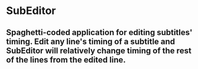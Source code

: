 SubEditor
=========
Spaghetti-coded application for editing subtitles' timing.
Edit any line's timing of a subtitle and SubEditor will relatively change timing of the rest of the lines from the edited line.
----------------
